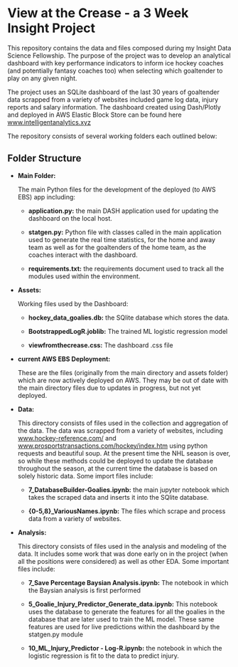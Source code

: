 <h1>View at the Crease - a 3 Week Insight Project</h1>

<p>This repository contains the data and files composed during my Insight Data Science Fellowship.  The purpose of the project was to develop an analytical dashboard with key performance indicators to inform ice hockey coaches (and potentially fantasy coaches too) when selecting which goaltender to play on any given night.</p>
<p>The project uses an SQLite dashboard of the last 30 years of goaltender data scrapped from a variety of websites included game log data, injury reports and salary information.
The dashboard created using Dash/Plotly and deployed in AWS Elastic Block Store can be found here <a href="http://www.intelligentanalytics.xyz" title="View at the Crease">www.intelligentanalytics.xyz</a></p>

The repository consists of several working folders each outlined below:

<h2>Folder Structure</h2>
<p>
  <ul><li><b>Main Folder:</b>
            <p>The main Python files for the development of the deployed (to AWS EBS) app including:
                <ul>
                    <li>
                       <p><b>application.py:</b> the main DASH application used for updating the dashboard on the local host.</p>
                    </li>
                    <li>
                       <p><b>statgen.py:</b> Python file with classes called in the main application used to generate the real time statistics, for the home and away team as   well as for the goaltenders of the home team, as the coaches interact with the dashboard.                           </p>
                    </li>
                    <li>
                       <p><b>requirements.txt:</b> the requirements document used to track all the modules used within the environment.</p>
                    </li>
                </ul>
            </p>
      </li>
  </ul>
 <ul><li><b>Assets:</b>
            <p>Working files used by the Dashboard:
                <ul>
                    <li>
                       <p><b>hockey_data_goalies.db:</b> the SQlite database which stores the data.</p>
                    </li>
                    <li>
                       <p><b>BootstrappedLogR.joblib:</b> The trained ML logistic regression model</p>
                    </li>
                    <li>
                       <p><b>viewfromthecrease.css:</b> The dashboard .css file</p>
                    </li>
                </ul>
            </p>
      </li>
  </ul>
  <ul><li><b>current AWS EBS Deployment:</b>
            <p>These are the files (originally from the main directory and assets folder) which are now actively deployed on AWS.  They may be out of date with the main                        directory files due to updates in progress, but not yet deployed.</p>
      </li>
  </ul>
   <ul><li><b>Data:</b>
            <p>This directory consists of files used in the collection and aggregation of the data. The data was scrapped from a variety of websites, including <a href="http://www.hockey-reference.com/" title="Hockey Statistics">www.hockey-reference.com/</a> and <a href="http://www.prosportstransactions.com/hockey/index.htm" title="Hockey Injury Data">www.prosportstransactions.com/hockey/index.htm</a> using python requests and beautiful soup.  At the present time the NHL season is over, so while these methods could be deployed to update the database throughout the season, at the current time the database is based on solely historic data.  Some import files include:
                <ul>
                    <li>
                       <p><b>7_DatabaseBuilder-Goalies.ipynb:</b> the main jupyter notebook which takes the scraped data and inserts it into the SQlite database.</p>
                    </li>
                    <li>
                       <p><b>{0-5,8}_VariousNames.ipynb:</b> The files which scrape and process data from a variety of websites.</p>
                    </li>
                </ul>
            </p>
      </li>
  </ul>
   <ul><li><b>Analysis:</b>
            <p>This directory consists of files used in the analysis and modeling of the data.  It includes some work that was done early on in the project (when all the                        positions were considered) as well as other EDA.  Some important files include:
                <ul>
                    <li>
                       <p><b>7_Save Percentage Baysian Analysis.ipynb:</b> The notebook in which the Baysian analysis is first performed</p>
                    </li>
                    <li>
                       <p><b>5_Goalie_Injury_Predictor_Generate_data.ipynb:</b> This notebook uses the database to generate the features for all the goalies in the database that                              are later used to train the ML model. These same features are used for live predictions within the dashboard by the statgen.py module</p>
                    </li>
                    <li>
                       <p><b>10_ML_Injury_Predictor - Log-R.ipynb:</b> the notebook in which the logistic regression is fit to the data to predict injury.</p>
                    </li>
                </ul>
            </p>
      </li>
  </ul>
</p>
